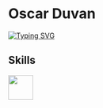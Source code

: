 
# Oscar Duvan
[![Typing SVG](https://readme-typing-svg.herokuapp.com?font=cursive&weight=900&size=28&duration=2000&pause=1000&color=1CFF00&background=550000&multiline=true&random=true&width=1000&lines=echo+%22Hello!+I'm+Oscar+Duvan+full-stack+developer...%22)](https://git.io/typing-svg)
## Skills
<img src='https://unavatar.io/archlinux' width='50'>

